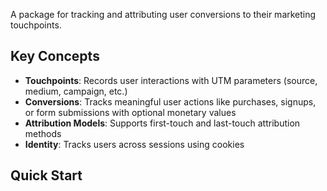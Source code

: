A package for tracking and attributing user conversions to their marketing touchpoints.

## Key Concepts

- **Touchpoints**: Records user interactions with UTM parameters (source, medium, campaign, etc.)
- **Conversions**: Tracks meaningful user actions like purchases, signups, or form submissions with optional monetary values
- **Attribution Models**: Supports first-touch and last-touch attribution methods
- **Identity**: Tracks users across sessions using cookies

## Quick Start

